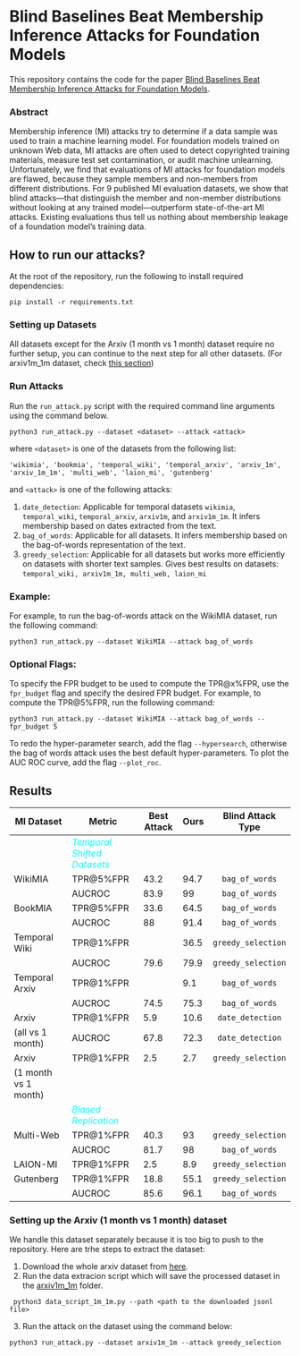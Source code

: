# Blind Baselines Beat Membership Inference Attacks for Foundation Models

This repository contains the code for the paper [Blind Baselines Beat Membership Inference Attacks for Foundation Models](https://arxiv.org/abs/2406.16201).

### Abstract

Membership inference (MI) attacks try to determine if a data sample was used to train a machine learning model. 
For foundation models trained on unknown Web data, MI attacks are often used to detect copyrighted training materials, measure test set contamination, or audit machine unlearning. 
Unfortunately, we find that evaluations of MI attacks for foundation models are flawed, because they sample members and non-members from different distributions. 
For 9 published MI evaluation datasets, we show that blind attacks—that distinguish the member and non-member distributions without looking at any trained model—outperform state-of-the-art MI attacks. 
Existing evaluations thus tell us nothing about membership leakage of a foundation model’s training data.

## How to run our attacks?
At the root of the repository, run the following to install required dependencies:

```pip install -r requirements.txt```

### Setting up Datasets

All datasets except for the Arxiv (1 month vs 1 month) dataset require no further setup, you can continue to the next step for all other datasets. (For arxiv1m_1m dataset, check [this section](#setting-up-the-arxiv-1-month-vs-1-month-dataset))

### Run Attacks

Run the ``run_attack.py`` script with the required command line arguments using the command below.

``` python3 run_attack.py --dataset <dataset> --attack <attack> ``` 

where ```<dataset>``` is one of the datasets from the following list:

```'wikimia', 'bookmia', 'temporal_wiki', 'temporal_arxiv', 'arxiv_1m', 'arxiv_1m_1m', 'multi_web', 'laion_mi', 'gutenberg' ```

and ```<attack>``` is one of the following attacks:

1. ``date_detection``: Applicable for temporal datasets ``wikimia``, ```temporal_wiki```, ```temporal_arxiv```, ``arxiv1m``, and ```arxiv1m_1m```. It infers membership based on dates extracted from the text.
2. ``bag_of_words``: Applicable for all datasets. It infers membership based on the bag-of-words representation of the text.
3. ``greedy_selection``: Applicable for all datasets but works more efficiently on datasets with shorter text samples. Gives best results on datasets: ``temporal_wiki, arxiv1m_1m, multi_web, laion_mi``

### Example:
For example, to run the bag-of-words attack on the WikiMIA dataset, run the following command:

``` python3 run_attack.py --dataset WikiMIA --attack bag_of_words ```
### Optional Flags:
To specify the FPR budget to be used to compute the TPR@x%FPR, use the ``fpr_budget`` flag and specify the desired FPR budget. For example, to compute the TPR@5%FPR, run the following command:

``` python3 run_attack.py --dataset WikiMIA --attack bag_of_words --fpr_budget 5 ```

To redo the hyper-parameter search, add the flag ``--hypersearch``, otherwise the bag of words attack uses the best default hyper-parameters. To plot the AUC ROC curve, add the flag ``--plot_roc``. 

## Results

| MI Dataset           | Metric                    | Best Attack | Ours | Blind Attack Type |
|----------------------|---------------------------|-------------|------|:-------------------:|
|                      | <span style="color:cyan"> *Temporal Shifted Datasets* </span> |             |      |                   |
| WikiMIA              | TPR@5%FPR                 |        43.2 | 94.7 | ``bag_of_words``               |
|                      | AUCROC                    |        83.9 |   99 | ``bag_of_words``               |
| BookMIA              | TPR@5%FPR                 |        33.6 | 64.5 | ``bag_of_words``               |
|                      | AUCROC                    |          88 | 91.4 | ``bag_of_words``               |
| Temporal Wiki        | TPR@1%FPR                 |             | 36.5 | ``greedy_selection``            |
|                      | AUCROC                    |        79.6 | 79.9 | ``greedy_selection``            |
| Temporal Arxiv       | TPR@1%FPR                 |             |  9.1 | ``bag_of_words``               |
|                      | AUCROC                    |        74.5 | 75.3 | ``bag_of_words``               |
| Arxiv                | TPR@1%FPR                 |         5.9 | 10.6 | ``date_detection``              |
| (all vs 1 month)     | AUCROC                    |        67.8 | 72.3 | ``date_detection``              |
| Arxiv                | TPR@1%FPR                 |         2.5 |  2.7 | ``greedy_selection``            |
| (1 month vs 1 month) |                           |             |      |                   |
|                      | <span style="color:cyan"> *Biased Replication* </span>        |             |      |                   |
| Multi-Web            | TPR@1%FPR                 |        40.3 |   93 | ``greedy_selection``            |
|                      | AUCROC                    |        81.7 |   98 | ``bag_of_words``               |
| LAION-MI             | TPR@1%FPR                 |         2.5 |  8.9 | ``greedy_selection``            |
| Gutenberg            | TPR@1%FPR                 |        18.8 | 55.1 | ``greedy_selection``            |
|                      | AUCROC                    |        85.6 | 96.1 | ``bag_of_words``               |

### Setting up the Arxiv (1 month vs 1 month) dataset

We handle this dataset separately because it is too big to push to the repository. Here are trhe steps to extract the dataset:
1. Download the whole arxiv dataset from [here]( https://dail-wlcb.oss-cn-wulanchabu.aliyuncs.com/LLM_data/our_refined_datasets/pretraining/redpajama-arxiv-refine-result.jsonl).
2. Run the data extracion script which will save the processed dataset in the [arxiv1m_1m](data/arxiv1m_1m) folder. 

``` python3 data_script_1m_1m.py --path <path to the downloaded jsonl file>```

3. Run the attack on the dataset using the command below:

``` python3 run_attack.py --dataset arxiv1m_1m --attack greedy_selection ```
